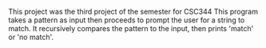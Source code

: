 This project was the third project of the semester for CSC344
This program takes a pattern as input then proceeds to prompt the user for a string to match. 
It recursively compares the pattern to the input, then prints 'match' or 'no match'.
